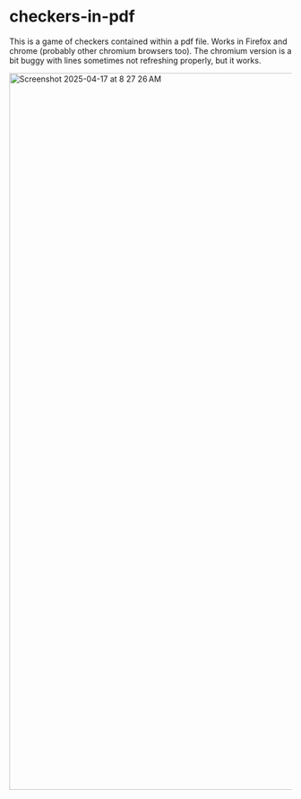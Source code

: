 # checkers-in-pdf
This is a game of checkers contained within a pdf file. Works in Firefox and chrome (probably other chromium browsers too). The chromium version is a bit buggy with lines sometimes not refreshing properly, but it works.

<img width="1279" alt="Screenshot 2025-04-17 at 8 27 26 AM" src="https://github.com/user-attachments/assets/b932d2b5-03c7-4a42-bc2b-a5cf7b3af5a3" />
